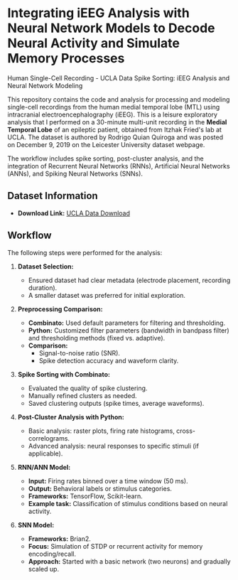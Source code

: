 # Integrating iEEG Analysis with Neural Network Models to Decode Neural Activity and Simulate Memory Processes 
Human Single-Cell Recording - UCLA Data Spike Sorting: iEEG Analysis and Neural Network Modeling

This repository contains the code and analysis for processing and modeling single-cell recordings from the human medial temporal lobe (MTL) using intracranial electroencephalography (iEEG). This is a leisure exploratory analysis that I performed on a 30-minute multi-unit recording in the **Medial Temporal Lobe** of an epileptic patient, obtained from Itzhak Fried's lab at UCLA. The dataset is authored by Rodrigo Quian Quiroga and was posted on December 9, 2019 on the Leicester University dataset webpage.

The workflow includes spike sorting, post-cluster analysis, and the integration of Recurrent Neural Networks (RNNs), Artificial Neural Networks (ANNs), and Spiking Neural Networks (SNNs).

## Dataset Information

- **Download Link:** [UCLA Data Download](https://figshare.le.ac.uk/articles/dataset/Dataset_Human_single-cell_recording/11302427/1?file=20031056)

## Workflow

The following steps were performed for the analysis:

1.  **Dataset Selection:**
    * Ensured dataset had clear metadata (electrode placement, recording duration).
    * A smaller dataset was preferred for initial exploration.

2.  **Preprocessing Comparison:**
    * **Combinato:** Used default parameters for filtering and thresholding.
    * **Python:** Customized filter parameters (bandwidth in bandpass filter) and thresholding methods (fixed vs. adaptive).
    * **Comparison:**
        * Signal-to-noise ratio (SNR).
        * Spike detection accuracy and waveform clarity.

3.  **Spike Sorting with Combinato:**
    * Evaluated the quality of spike clustering.
    * Manually refined clusters as needed.
    * Saved clustering outputs (spike times, average waveforms).

4.  **Post-Cluster Analysis with Python:**
    * Basic analysis: raster plots, firing rate histograms, cross-correlograms.
    * Advanced analysis: neural responses to specific stimuli (if applicable).

5.  **RNN/ANN Model:**
    * **Input:** Firing rates binned over a time window (50 ms).
    * **Output:** Behavioral labels or stimulus categories.
    * **Frameworks:** TensorFlow, Scikit-learn.
    * **Example task:** Classification of stimulus conditions based on neural activity.

6.  **SNN Model:**
    * **Frameworks:** Brian2.
    * **Focus:** Simulation of STDP or recurrent activity for memory encoding/recall.
    * **Approach:** Started with a basic network (two neurons) and gradually scaled up.
